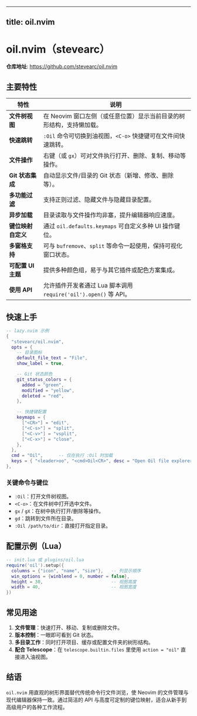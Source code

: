 
---
title: oil.nvim
---

# oil.nvim（stevearc）

**仓库地址**: <https://github.com/stevearc/oil.nvim>

## 主要特性

| 特性 | 说明 |
|------|------|
| **文件树视图** | 在 Neovim 窗口左侧（或任意位置）显示当前目录的树形结构，支持懒加载。 |
| **快速跳转** | `:Oil` 命令可切换到油视图，`<C-o>` 快捷键可在文件间快速跳转。 |
| **文件操作** | 右键（或 `gx`）可对文件执行打开、删除、复制、移动等操作。 |
| **Git 状态集成** | 自动显示文件/目录的 Git 状态（新增、修改、删除等）。 |
| **多功能过滤** | 支持正则过滤、隐藏文件与隐藏目录配置。 |
| **异步加载** | 目录读取与文件操作均非塞，提升编辑器响应速度。 |
| **键位映射自定义** | 通过 `oil.defaults.keymaps` 可自定义多种 UI 操作键位。 |
| **多窗格支持** | 可与 `bufremove`、`split` 等命令一起使用，保持可视化窗口状态。 |
| **可配置 UI 主题** | 提供多种颜色组，易于与其它插件或配色方案集成。 |
| **使用 API** | 允许插件开发者通过 Lua 脚本调用 `require('oil').open()` 等 API。 |

## 快速上手

```lua
-- lazy.nvim 示例
{
  "stevearc/oil.nvim",
  opts = {
    -- 目录图标
    default_file_text = "File",
    show_label = true,

    -- Git 状态颜色
    git_status_colors = {
      added = "green",
      modified = "yellow",
      deleted = "red",
    },

    -- 快捷键配置
    keymaps = {
      ["<CR>"] = "edit",
      ["<C-s>"] = "split",
      ["<C-v>"] = "vsplit",
      ["<C-x>"] = "close",
    },
  },
  cmd = "Oil",      -- 仅在执行 :Oil 时加载
  keys = { "<leader>oo", "<cmd>Oil<CR>", desc = "Open Oil file explorer" },
},
```

### 关键命令与键位

- `:Oil`：打开文件树视图。  
- `<C-o>`：在文件树中打开选中文件。  
- `gx` / `gX`：在树中执行打开/删除等操作。  
- `gd`：跳转到文件所在目录。  
- `:Oil /path/to/dir`：直接打开指定目录。  

## 配置示例（Lua）

```lua
-- init.lua 或 plugins/oil.lua
require('oil').setup({
  columns = {"icon", "name", "size"},   -- 列显示顺序
  win_options = {winblend = 0, number = false},
  height = 30,                          -- 视图高度
  width = 40,                           -- 视图宽度
})
```

## 常见用途

1. **文件管理**：快速打开、移动、复制或删除文件。  
2. **版本控制**：一眼即可看到 Git 状态。  
3. **多目录工作**：同时打开项目、缓存或配置文件夹的树形结构。  
4. **配合 Telescope**：在 `telescope.builtin.files` 里使用 `action = "oil"` 直接进入油视图。  

## 结语

`oil.nvim` 用直观的树形界面替代传统命令行文件浏览，使 Neovim 的文件管理与现代编辑器保持一致。通过简洁的 API 与高度可定制的键位映射，适合从新手到高级用户的各种工作流程。